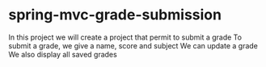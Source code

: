 # spring-mvc-grade-submission

In this project we will create a project that permit to submit a grade
To submit a grade, we give a name, score and subject
We can update a grade
We also display all saved grades
